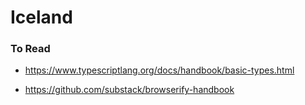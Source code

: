 # Iceland

### To Read 

- https://www.typescriptlang.org/docs/handbook/basic-types.html

- https://github.com/substack/browserify-handbook